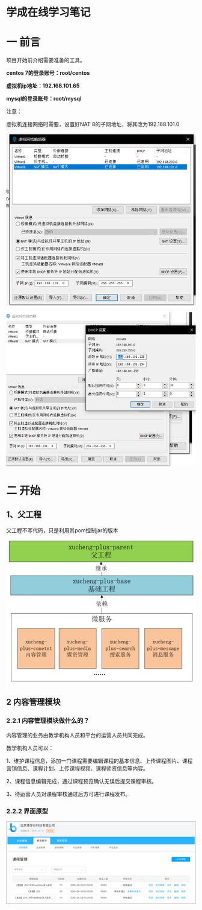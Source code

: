 # 学成在线学习笔记

# 一 前言

项目开始前介绍需要准备的工具。

**centos 7的登录账号：root/centos**

**虚拟机ip地址：192.168.101.65**

**mysql的登录账号：root/mysql**



注意：

虚拟机连接网络时需要，设置好NAT 8的子网地址，将其改为192.168.101.0

![image-20230811191855634](./assets/image-20230811191855634.png)



![image-20230811191922302](./assets/image-20230811191922302.png)



# 二 开始

## 1、父工程

父工程不写代码，只是利用其pom控制jar的版本

![image-20230811192114338](./assets/image-20230811192114338.png)

## 2 内容管理模块

### 2.2.1 内容管理模块做什么的？

内容管理的业务由教学机构人员和平台的运营人员共同完成。

教学机构人员可以：

1、维护课程信息，添加一门课程需要编辑课程的基本信息、上传课程图片、课程营销信息、课程计划、上传课程视频、课程师资信息等内容。

2、课程信息编辑完成，通过课程预览确认无误后提交课程审核。

3、待运营人员对课程审核通过后方可进行课程发布。

### 2.2.2 界面原型

![image-20230811192703119](./assets/image-20230811192703119.png)



